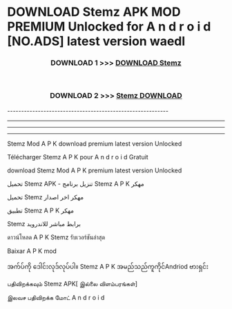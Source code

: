 # DOWNLOAD Stemz  APK MOD PREMIUM Unlocked for A n d r o i d [NO.ADS] latest version waedl 



<div align="center">

<h3>DOWNLOAD 1 >>> <a href="https://getmod2.web.app/?judul=Stemz ">DOWNLOAD Stemz </a></h3><br>

<h3>DOWNLOAD 2 >>> <a href="https://getmod2.web.app/?judul=Stemz ">Stemz  DOWNLOAD </a></h3>

</div>
----------------------------------------------------------

----------------------------------------------------------

----------------------------------------------------------

----------------------------------------------------------

Stemz  Mod A P K download premium latest version Unlocked

Télécharger Stemz  A P K pour A n d r o i d Gratuit

download Stemz  Mod A P K premium latest version Unlocked

تحميل Stemz  APK - تنزيل برنامج Stemz  A P K مهكر

تحميل Stemz  مهكر اخر اصدار

تطبيق Stemz  A P K مهكر

Stemz  برابط مباشر للاندرويد

ดาวน์โหลด A P K Stemz  รับเวอร์ชันล่าสุด

Baixar A P K mod

အက်ပ်ကို ဒေါင်းလုဒ်လုပ်ပါ။ Stemz  A P K အမည်သည်ကူကိုင်Andriod ဗားရှင်း

பதிவிறக்கவும் Stemz  APK[ இல்லை விளம்பரங்கள்] 
 
இலவச பதிவிறக்க மோட் A n d r o i d



